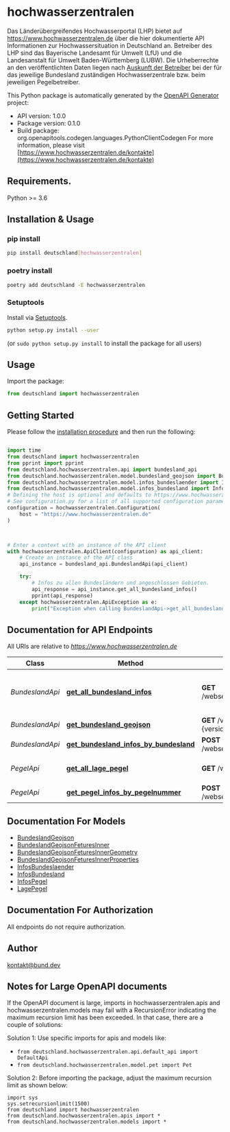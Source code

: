 # hochwasserzentralen
Das Länderübergreifendes Hochwasserportal (LHP) bietet auf https://www.hochwasserzentralen.de über die hier dokumentierte API Informationen zur Hochwassersituation in Deutschland an. Betreiber des LHP sind das Bayerische Landesamt für Umwelt (LfU) und die Landesanstalt für Umwelt Baden-Württemberg (LUBW). Die Urheberrechte an den veröffentlichten Daten liegen nach [Auskunft der Betreiber](https://www.hochwasserzentralen.de/impressum) bei der für das jeweilige Bundesland zuständigen Hochwasserzentrale bzw. beim jeweiligen Pegelbetreiber.

This Python package is automatically generated by the [OpenAPI Generator](https://openapi-generator.tech) project:

- API version: 1.0.0
- Package version: 0.1.0
- Build package: org.openapitools.codegen.languages.PythonClientCodegen
For more information, please visit [https://www.hochwasserzentralen.de/kontakte](https://www.hochwasserzentralen.de/kontakte)

## Requirements.

Python >= 3.6

## Installation & Usage
### pip install

```sh
pip install deutschland[hochwasserzentralen]
```

### poetry install

```sh
poetry add deutschland -E hochwasserzentralen
```

### Setuptools

Install via [Setuptools](http://pypi.python.org/pypi/setuptools).

```sh
python setup.py install --user
```
(or `sudo python setup.py install` to install the package for all users)

## Usage

Import the package:
```python
from deutschland import hochwasserzentralen
```

## Getting Started

Please follow the [installation procedure](#installation--usage) and then run the following:

```python

import time
from deutschland import hochwasserzentralen
from pprint import pprint
from deutschland.hochwasserzentralen.api import bundesland_api
from deutschland.hochwasserzentralen.model.bundesland_geojson import BundeslandGeojson
from deutschland.hochwasserzentralen.model.infos_bundeslaender import InfosBundeslaender
from deutschland.hochwasserzentralen.model.infos_bundesland import InfosBundesland
# Defining the host is optional and defaults to https://www.hochwasserzentralen.de
# See configuration.py for a list of all supported configuration parameters.
configuration = hochwasserzentralen.Configuration(
    host = "https://www.hochwasserzentralen.de"
)



# Enter a context with an instance of the API client
with hochwasserzentralen.ApiClient(configuration) as api_client:
    # Create an instance of the API class
    api_instance = bundesland_api.BundeslandApi(api_client)

    try:
        # Infos zu allen Bundesländern und angeschlossen Gebieten.
        api_response = api_instance.get_all_bundesland_infos()
        pprint(api_response)
    except hochwasserzentralen.ApiException as e:
        print("Exception when calling BundeslandApi->get_all_bundesland_infos: %s\n" % e)
```

## Documentation for API Endpoints

All URIs are relative to *https://www.hochwasserzentralen.de*

Class | Method | HTTP request | Description
------------ | ------------- | ------------- | -------------
*BundeslandApi* | [**get_all_bundesland_infos**](docs/BundeslandApi.md#get_all_bundesland_infos) | **GET** /webservices/get_infosbundesland.php | Infos zu allen Bundesländern und angeschlossen Gebieten.
*BundeslandApi* | [**get_bundesland_geojson**](docs/BundeslandApi.md#get_bundesland_geojson) | **GET** /vhosts/geojson/bundesland.{version}.geojson | Geojson der Bundesländer
*BundeslandApi* | [**get_bundesland_infos_by_bundesland**](docs/BundeslandApi.md#get_bundesland_infos_by_bundesland) | **POST** /webservices/get_infosbundesland.php | Infos zu einem Bundesland.
*PegelApi* | [**get_all_lage_pegel**](docs/PegelApi.md#get_all_lage_pegel) | **GET** /webservices/get_lagepegel.php | Lage der Pegel mit Pegelnummern
*PegelApi* | [**get_pegel_infos_by_pegelnummer**](docs/PegelApi.md#get_pegel_infos_by_pegelnummer) | **POST** /webservices/get_infospegel.php | Infos zu einem Pegel.


## Documentation For Models

 - [BundeslandGeojson](docs/BundeslandGeojson.md)
 - [BundeslandGeojsonFeturesInner](docs/BundeslandGeojsonFeturesInner.md)
 - [BundeslandGeojsonFeturesInnerGeometry](docs/BundeslandGeojsonFeturesInnerGeometry.md)
 - [BundeslandGeojsonFeturesInnerProperties](docs/BundeslandGeojsonFeturesInnerProperties.md)
 - [InfosBundeslaender](docs/InfosBundeslaender.md)
 - [InfosBundesland](docs/InfosBundesland.md)
 - [InfosPegel](docs/InfosPegel.md)
 - [LagePegel](docs/LagePegel.md)


## Documentation For Authorization

 All endpoints do not require authorization.

## Author

kontakt@bund.dev


## Notes for Large OpenAPI documents
If the OpenAPI document is large, imports in hochwasserzentralen.apis and hochwasserzentralen.models may fail with a
RecursionError indicating the maximum recursion limit has been exceeded. In that case, there are a couple of solutions:

Solution 1:
Use specific imports for apis and models like:
- `from deutschland.hochwasserzentralen.api.default_api import DefaultApi`
- `from deutschland.hochwasserzentralen.model.pet import Pet`

Solution 2:
Before importing the package, adjust the maximum recursion limit as shown below:
```
import sys
sys.setrecursionlimit(1500)
from deutschland import hochwasserzentralen
from deutschland.hochwasserzentralen.apis import *
from deutschland.hochwasserzentralen.models import *
```

